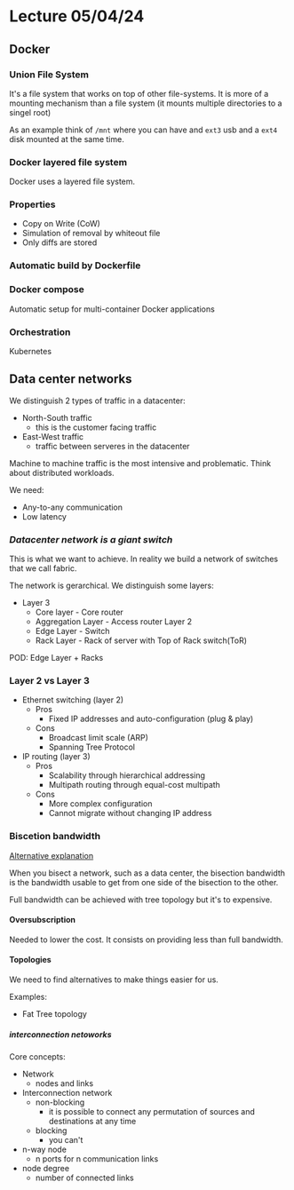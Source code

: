 # Lecture 05/04/24

## Docker

### Union File System

It's a file system that works on top of other file-systems.
It is more of a mounting mechanism than a file system (it mounts multiple directories to a singel root)

As an example think of `/mnt` where you can have and `ext3` usb and a `ext4` disk mounted at the same time.

### Docker layered file system

Docker uses a layered file system.

### Properties

- Copy on Write (CoW)
- Simulation of removal by whiteout file
- Only diffs are stored

### Automatic build by Dockerfile

### Docker compose

Automatic setup for multi-container Docker applications

### Orchestration

Kubernetes

## Data center networks

We distinguish 2 types of traffic in a datacenter:

- North-South traffic
    - this is the customer facing traffic
- East-West traffic
    - traffic between serveres in the datacenter

Machine to machine traffic is the most intensive and problematic.
Think about distributed workloads.

We need:

- Any-to-any communication
- Low latency

### _Datacenter network is a giant switch_

This is what we want to achieve. In reality we build a network of switches that we call fabric.

The network is gerarchical. We distinguish some layers:

- Layer 3
    - Core layer - Core router
    - Aggregation Layer - Access router
Layer 2
    - Edge Layer - Switch
    - Rack Layer - Rack of server with Top of Rack switch(ToR)

POD: Edge Layer + Racks

### Layer 2 vs Layer 3

- Ethernet switching (layer 2)
    - Pros
        - Fixed IP addresses and auto-configuration (plug & play)
    - Cons
        - Broadcast limit scale (ARP)
        - Spanning Tree Protocol
- IP routing (layer 3)
    - Pros
        - Scalability through hierarchical addressing
        - Multipath routing through equal-cost multipath
    - Cons
        - More complex configuration
        - Cannot migrate without changing IP address

### Biscetion bandwidth

[Alternative explanation](https://networkengineering.stackexchange.com/questions/29660/significance-of-bisection-bandwidth-full-bisection-bandwidth-subscription-and)

When you bisect a network, such as a data center, the bisection bandwidth is the bandwidth usable to get from one side of the bisection to the other.

Full bandwidth can be achieved with tree topology but it's to expensive.

#### Oversubscription

Needed to lower the cost. It consists on providing less than full bandwidth.

#### Topologies

We need to find alternatives to make things easier for us.

Examples:

- Fat Tree topology

##### interconnection netoworks

Core concepts:

- Network
    - nodes and links
- Interconnection network
    - non-blocking
        - it is possible to connect any permutation of sources and destinations at any time
    - blocking
        - you can't
- n-way node
    - n ports for n communication links
- node degree
    - number of connected links